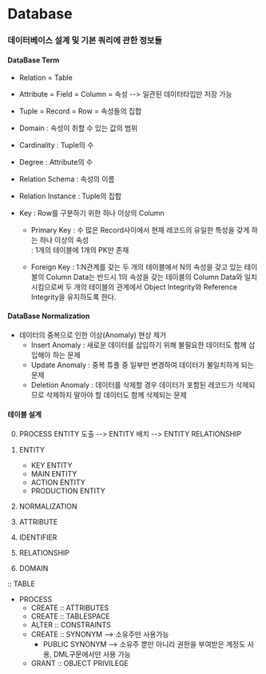 # Database

### 데이터베이스 설계 및 기본 쿼리에 관한 정보들

#### DataBase Term
 - Relation = Table
 - Attribute = Field = Column = 속성 --> 일관된 데이터타입만 저장 가능
 - Tuple = Record = Row = 속성들의 집합
 - Domain : 속성이 취할 수 있는 값의 범위
 - Cardinality : Tuple의 수
 - Degree : Attribute의 수
 - Relation Schema : 속성의 이름
 - Relation Instance : Tuple의 집합
 - Key : Row를 구분하기 위한 하나 이상의 Column
 
   - Primary Key : 수 많은 Record사이에서 현재 레코드의 유일한 특성을 갖게 하는 하나 이상의 속성  
                 : 1개의 테이블에 1개의 PK만 존재
                  
   - Foreign Key : 1:N관계를 갖는 두 개의 테이블에서 N의 속성을 갖고 있는 테이블의 
                    Column Data는 반드시 1의 속성을 갖는 테이블의 Column Data와
                    일치시킴으로써 두 개의 테이블의 관계에서 Object Integrity와 
                    Reference Integrity을 유지하도록 한다.
                
                    
#### DataBase Normalization
 - 데이터의 중복으로 인한 이상(Anomaly) 현상 제거
   - Insert Anomaly
      : 새로운 데이터를 삽입하기 위해 불필요한 데이터도 함께 삽입해야 하는 문제
   - Update Anomaly
      : 중복 튜플 중 일부만 변경하여 데이터가 불일치하게 되는 문제 
   - Deletion Anomaly
      : 데이터를 삭제할 경우 데이터가 포함된 레코드가 삭제되므로 삭제하지 말아야 할
        데이터도 함께 삭제되는 문제

#### 테이블 설계

   0. PROCESS 
      ENTITY 도출 --> ENTITY 배치 --> ENTITY RELATIONSHIP
      
   1. ENTITY
      - KEY ENTITY
      - MAIN ENTITY
      - ACTION ENTITY
      - PRODUCTION ENTITY
   2. NORMALIZATION
   3. ATTRIBUTE
   4. IDENTIFIER
   5. RELATIONSHIP
   6. DOMAIN


:: TABLE
   - PROCESS
      - CREATE :: ATTRIBUTES 
      - CREATE :: TABLESPACE 
      - ALTER  :: CONSTRAINTS
      - CREATE :: SYNONYM  --> 소유주만 사용가능
          - PUBLIC SYNONYM --> 소유주 뿐만 아니라 권한을 부여받은 계정도 사용, DML구문에서만 사용 가능 
      - GRANT  :: OBJECT PRIVILEGE
